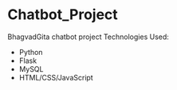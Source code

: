 # Chatbot_Project
BhagvadGita chatbot project
Technologies Used:<br>
 <ul>
   <li>Python</li>
   <li>Flask</li>
   <li>MySQL</li>
   <li>HTML/CSS/JavaScript</li>
 </ul>
